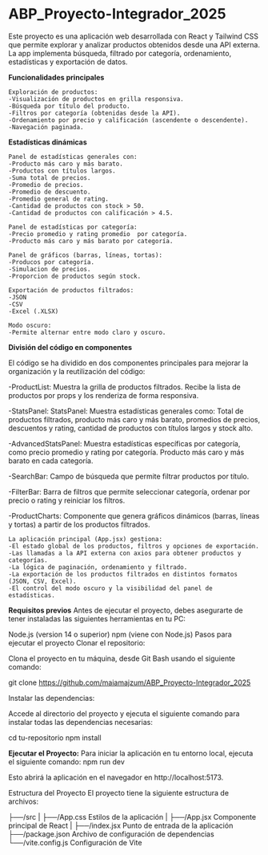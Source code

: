 # ABP_Proyecto-Integrador_2025

Este proyecto es una aplicación web desarrollada con React y Tailwind CSS que permite explorar y analizar productos obtenidos desde una API externa. La app implementa búsqueda, filtrado por categoría, ordenamiento, estadísticas y exportación de datos.

**Funcionalidades principales**
```
Exploración de productos:
-Visualización de productos en grilla responsiva.
-Búsqueda por título del producto.
-Filtros por categoría (obtenidas desde la API).
-Ordenamiento por precio y calificación (ascendente o descendente).
-Navegación paginada.
```

**Estadísticas dinámicas**
```
Panel de estadísticas generales con:
-Producto más caro y más barato.
-Productos con títulos largos.
-Suma total de precios.
-Promedio de precios.
-Promedio de descuento.
-Promedio general de rating.
-Cantidad de productos con stock > 50.
-Cantidad de productos con calificación > 4.5.
```
```
Panel de estadísticas por categoría:
-Precio promedio y rating promedio  por categoría.
-Producto más caro y más barato por categoría.
```
```
Panel de gráficos (barras, líneas, tortas):
-Producos por categoría.
-Simulacion de precios.
-Proporcion de productos según stock.
```
```
Exportación de productos filtrados:
-JSON
-CSV
-Excel (.XLSX)
```
```
Modo oscuro:
-Permite alternar entre modo claro y oscuro.
```
**División del código en componentes**

El código se ha dividido en dos componentes principales para mejorar la organización y la reutilización del código:

-ProductList: Muestra la grilla de productos filtrados. Recibe la lista de productos por props y los renderiza de forma responsiva.

-StatsPanel: StatsPanel: Muestra estadísticas generales como: Total de productos filtrados, producto más caro y más barato, promedios de precios, descuentos y rating, cantidad de productos con títulos largos y stock alto.

-AdvancedStatsPanel: Muestra estadísticas específicas por categoría, como precio promedio y rating por categoría. Producto más caro y más barato en cada categoría.

-SearchBar: Campo de búsqueda que permite filtrar productos por título.

-FilterBar: Barra de filtros que permite seleccionar categoría, ordenar por precio o rating y reiniciar los filtros.

-ProductCharts: Componente que genera gráficos dinámicos (barras, líneas y tortas) a partir de los productos filtrados.
```
La aplicación principal (App.jsx) gestiona:
-El estado global de los productos, filtros y opciones de exportación.
-Las llamadas a la API externa con axios para obtener productos y categorías.
-La lógica de paginación, ordenamiento y filtrado.
-La exportación de los productos filtrados en distintos formatos (JSON, CSV, Excel).
-El control del modo oscuro y la visibilidad del panel de estadísticas.
```
**Requisitos previos**
Antes de ejecutar el proyecto, debes asegurarte de tener instaladas las siguientes herramientas en tu PC:

Node.js (version 14 o superior)
npm (viene con Node.js)
Pasos para ejecutar el proyecto
Clonar el repositorio:

Clona el proyecto en tu máquina, desde Git Bash usando el siguiente comando:

git clone https://github.com/maiamajzum/ABP_Proyecto-Integrador_2025

Instalar las dependencias:

Accede al directorio del proyecto y ejecuta el siguiente comando para instalar todas las dependencias necesarias:

cd tu-repositorio npm install

**Ejecutar el Proyecto:**
Para iniciar la aplicación en tu entorno local, ejecuta el siguiente comando: npm run dev

Esto abrirá la aplicación en el navegador en http://localhost:5173.

Estructura del Proyecto
El proyecto tiene la siguiente estructura de archivos:

├──/src
|   ├──/App.css      Estilos de la aplicación
|   ├──/App.jsx      Componente principal de React
|   ├──/index.jsx    Punto de entrada de la aplicación
├──/package.json     Archivo de configuración de dependencias
└──/vite.config.js   Configuración de Vite
